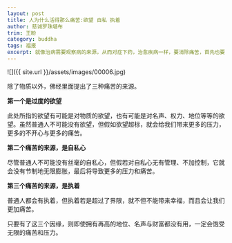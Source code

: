 ```yaml
---
layout: post
title: 人为什么活得那么痛苦:欲望 自私 执着
author: 慈诚罗珠堪布
trim: 王盼
category: buddha
tags: 福报
excerpt: 就像治病需要观察病的来源，从而对症下药，治愈疾病一样，要消除痛苦，首先也要了解痛苦的来源。
---
```


![]({{ site.url }}/assets/images/00006.jpg)

除了物质以外，佛经里面提出了三种痛苦的来源。

**第一个是过度的欲望**

此处所指的欲望有可能是对物质的欲望，也有可能是对名声、权力、地位等等的欲望。虽然普通人不可能没有欲望，但假如欲望超标，就会给我们带来更多的压力，更多的不开心与更多的痛苦。

**第二个痛苦的来源，是自私心**

尽管普通人不可能没有丝毫的自私心，但假若对自私心无有管理、不加控制，它就会没有节制地无限膨胀，最后将导致更多的压力和痛苦。

**第三个痛苦的来源，是执着**

普通人都会有执着，但执着若是超过了界限，就不但不能带来幸福，而且会让我们更加痛苦。

只要有了这三个因缘，则即使拥有再高的地位、名声与财富都没有用，一定会饱受无限的痛苦和压力。
